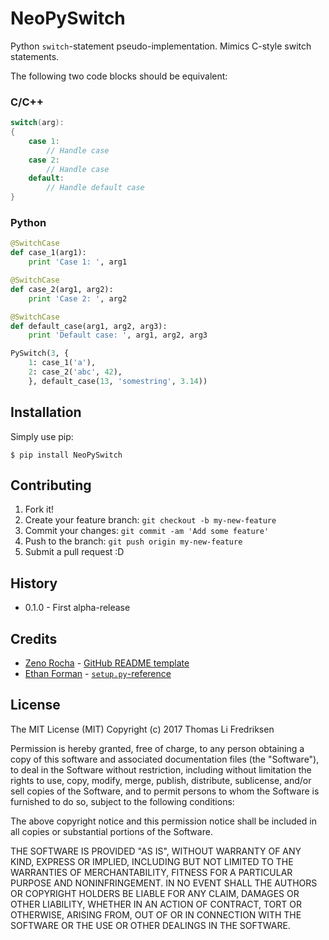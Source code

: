 # NeoPySwitch

Python ```switch```-statement pseudo-implementation. Mimics C-style switch statements.

The following two code blocks should be equivalent:

### C/C++
```c
switch(arg):
{
    case 1:
        // Handle case
    case 2:
        // Handle case
    default:
        // Handle default case
}
```

### Python
```python
@SwitchCase
def case_1(arg1):
    print 'Case 1: ', arg1

@SwitchCase
def case_2(arg1, arg2):
    print 'Case 2: ', arg2

@SwitchCase
def default_case(arg1, arg2, arg3):
    print 'Default case: ', arg1, arg2, arg3

PySwitch(3, {
    1: case_1('a'),
    2: case_2('abc', 42),
    }, default_case(13, 'somestring', 3.14))

```

## Installation

Simply use pip:

```
$ pip install NeoPySwitch
```

## Contributing

1. Fork it!
2. Create your feature branch: `git checkout -b my-new-feature`
3. Commit your changes: `git commit -am 'Add some feature'`
4. Push to the branch: `git push origin my-new-feature`
5. Submit a pull request :D

## History

* 0.1.0 - First alpha-release

## Credits

* [Zeno Rocha](https://github.com/zenorocha) - [GitHub README template](https://gist.github.com/zenorocha/4526327)
* [Ethan Forman](https://bitbucket.org/stoneleaf/) -
[```setup.py```-reference](https://bitbucket.org/stoneleaf/enum34/src/f24487b45cd041fc9406d67441d2186ac70772b7/setup.py?at=default&fileviewer=file-view-default)

## License

The MIT License (MIT)
Copyright (c) 2017 Thomas Li Fredriksen

Permission is hereby granted, free of charge, to any person obtaining a copy
of this software and associated documentation files (the "Software"), to deal
in the Software without restriction, including without limitation the rights
to use, copy, modify, merge, publish, distribute, sublicense, and/or sell
copies of the Software, and to permit persons to whom the Software is
furnished to do so, subject to the following conditions:

The above copyright notice and this permission notice shall be included in all
copies or substantial portions of the Software.

THE SOFTWARE IS PROVIDED "AS IS", WITHOUT WARRANTY OF ANY KIND,
EXPRESS OR IMPLIED, INCLUDING BUT NOT LIMITED TO THE WARRANTIES OF
MERCHANTABILITY, FITNESS FOR A PARTICULAR PURPOSE AND NONINFRINGEMENT.
IN NO EVENT SHALL THE AUTHORS OR COPYRIGHT HOLDERS BE LIABLE FOR ANY CLAIM,
DAMAGES OR OTHER LIABILITY, WHETHER IN AN ACTION OF CONTRACT, TORT OR
OTHERWISE, ARISING FROM, OUT OF OR IN CONNECTION WITH THE SOFTWARE OR THE USE
OR OTHER DEALINGS IN THE SOFTWARE.

